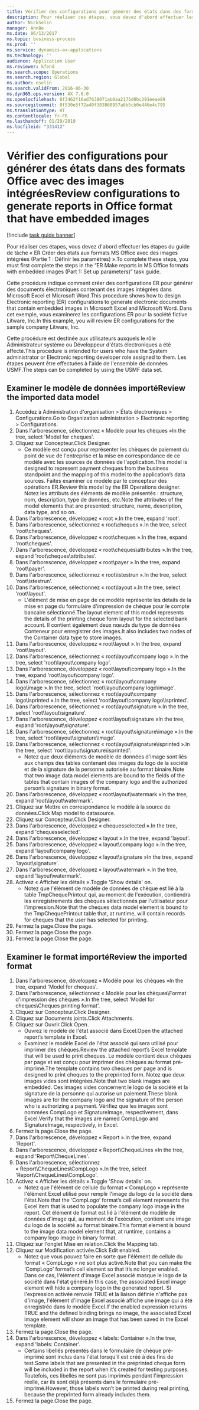 ```yaml
---
title: Vérifier des configurations pour générer des états dans des formats Office avec des images intégrées
description: Pour réaliser ces étapes, vous devez d'abord effectuer les étapes du guide de tâche « ER Créer des états aux formats MS Office avec des images intégrées (Partie 1 - Définir les paramètres) ».
author: NickSelin
manager: AnnBe
ms.date: 06/13/2017
ms.topic: business-process
ms.prod: ''
ms.service: dynamics-ax-applications
ms.technology: ''
audience: Application User
ms.reviewer: kfend
ms.search.scope: Operations
ms.search.region: Global
ms.author: nselin
ms.search.validFrom: 2016-06-30
ms.dyn365.ops.version: AX 7.0.0
ms.openlocfilehash: 8f3462f16ad7638071ab0aa2175d0bc291eeae89
ms.sourcegitcommit: 0f530e5f72a40f383868957a6b5cb0e446e4c795
ms.translationtype: HT
ms.contentlocale: fr-FR
ms.lasthandoff: 01/29/2019
ms.locfileid: "331412"
---
```

# <a name="review-configurations-to-generate-reports-in-office-format-that-have-embedded-images"></a><span data-ttu-id="2bd5b-103">Vérifier des configurations pour générer des états dans des formats Office avec des images intégrées</span><span class="sxs-lookup"><span data-stu-id="2bd5b-103">Review configurations to generate reports in Office format that have embedded images</span></span>

[!include [task guide banner](../../includes/task-guide-banner.md)]

<span data-ttu-id="2bd5b-104">Pour réaliser ces étapes, vous devez d'abord effectuer les étapes du guide de tâche « ER Créer des états aux formats MS Office avec des images intégrées (Partie 1 : Définir les paramètres) ».</span><span class="sxs-lookup"><span data-stu-id="2bd5b-104">To complete these steps, you must first complete the steps in the “ER Make reports in MS Office formats with embedded images (Part 1: Set up parameters)” task guide.</span></span>

<span data-ttu-id="2bd5b-105">Cette procédure indique comment créer des configurations ER pour générer des documents électroniques contenant des images intégrées dans Microsoft Excel et Microsoft Word.</span><span class="sxs-lookup"><span data-stu-id="2bd5b-105">This procedure shows how to design Electronic reporting (ER) configurations to generate electronic documents that contain embedded images in Microsoft Excel and Microsoft Word.</span></span> <span data-ttu-id="2bd5b-106">Dans cet exemple, vous examinerez les configurations ER pour la société fictive Litware, Inc.</span><span class="sxs-lookup"><span data-stu-id="2bd5b-106">In this example, you will review ER configurations for the sample company Litware, Inc.</span></span> 

<span data-ttu-id="2bd5b-107">Cette procédure est destinée aux utilisateurs auxquels le rôle Administrateur système ou Développeur d'états électroniques a été affecté.</span><span class="sxs-lookup"><span data-stu-id="2bd5b-107">This procedure is intended for users who have the System administrator or Electronic reporting developer role assigned to them.</span></span> <span data-ttu-id="2bd5b-108">Les étapes peuvent être effectuées à l'aide de l'ensemble de données USMF.</span><span class="sxs-lookup"><span data-stu-id="2bd5b-108">The steps can be completed by using the USMF data set.</span></span>


## <a name="review-the-imported-data-model"></a><span data-ttu-id="2bd5b-109">Examiner le modèle de données importé</span><span class="sxs-lookup"><span data-stu-id="2bd5b-109">Review the imported data model</span></span>
1. <span data-ttu-id="2bd5b-110">Accédez à Administration d'organisation > États électroniques > Configurations.</span><span class="sxs-lookup"><span data-stu-id="2bd5b-110">Go to Organization administration > Electronic reporting > Configurations.</span></span>
2. <span data-ttu-id="2bd5b-111">Dans l'arborescence, sélectionnez « Modèle pour les chèques »</span><span class="sxs-lookup"><span data-stu-id="2bd5b-111">In the tree, select 'Model for cheques'.</span></span>
3. <span data-ttu-id="2bd5b-112">Cliquez sur Concepteur.</span><span class="sxs-lookup"><span data-stu-id="2bd5b-112">Click Designer.</span></span>
    * <span data-ttu-id="2bd5b-113">Ce modèle est conçu pour représenter les chèques de paiement du point de vue de l'entreprise et la mise en correspondance de ce modèle avec les sources de données de l'application.</span><span class="sxs-lookup"><span data-stu-id="2bd5b-113">This model is designed to represent payment cheques from the business standpoint and the mapping of this model to the application’s data sources.</span></span> <span data-ttu-id="2bd5b-114">Faites examiner ce modèle par le concepteur des opérations ER.</span><span class="sxs-lookup"><span data-stu-id="2bd5b-114">Review this model by the ER Operations designer.</span></span> <span data-ttu-id="2bd5b-115">Notez les attributs des éléments de modèle présentés : structure, nom, description, type de données, etc.</span><span class="sxs-lookup"><span data-stu-id="2bd5b-115">Note the attributes of the model elements that are presented: structure, name, description, data type, and so on.</span></span>   
4. <span data-ttu-id="2bd5b-116">Dans l'arborescence, développez « root ».</span><span class="sxs-lookup"><span data-stu-id="2bd5b-116">In the tree, expand 'root'.</span></span>
5. <span data-ttu-id="2bd5b-117">Dans l'arborescence, sélectionnez « root\cheques ».</span><span class="sxs-lookup"><span data-stu-id="2bd5b-117">In the tree, select 'root\cheques'.</span></span>
6. <span data-ttu-id="2bd5b-118">Dans l'arborescence, développez « root\cheques ».</span><span class="sxs-lookup"><span data-stu-id="2bd5b-118">In the tree, expand 'root\cheques'.</span></span>
7. <span data-ttu-id="2bd5b-119">Dans l'arborescence, développez « root\cheques\attributes ».</span><span class="sxs-lookup"><span data-stu-id="2bd5b-119">In the tree, expand 'root\cheques\attributes'.</span></span>
8. <span data-ttu-id="2bd5b-120">Dans l'arborescence, développez « root\payer ».</span><span class="sxs-lookup"><span data-stu-id="2bd5b-120">In the tree, expand 'root\payer'.</span></span>
9. <span data-ttu-id="2bd5b-121">Dans l'arborescence, sélectionnez « root\istestrun ».</span><span class="sxs-lookup"><span data-stu-id="2bd5b-121">In the tree, select 'root\istestrun'.</span></span>
10. <span data-ttu-id="2bd5b-122">Dans l'arborescence, sélectionnez « root\layout ».</span><span class="sxs-lookup"><span data-stu-id="2bd5b-122">In the tree, select 'root\layout'.</span></span>
    * <span data-ttu-id="2bd5b-123">L'élément de mise en page de ce modèle représente les détails de la mise en page du formulaire d'impression de chèque pour le compte bancaire sélectionné.</span><span class="sxs-lookup"><span data-stu-id="2bd5b-123">The layout element of this model represents the details of the printing cheque form layout for the selected bank account.</span></span> <span data-ttu-id="2bd5b-124">Il contient également deux nœuds du type de données Conteneur pour enregistrer des images.</span><span class="sxs-lookup"><span data-stu-id="2bd5b-124">It also includes two nodes of the Container data type to store images.</span></span>   
11. <span data-ttu-id="2bd5b-125">Dans l'arborescence, développez « root\layout ».</span><span class="sxs-lookup"><span data-stu-id="2bd5b-125">In the tree, expand 'root\layout'.</span></span>
12. <span data-ttu-id="2bd5b-126">Dans l'arborescence, sélectionnez « root\layout\company logo ».</span><span class="sxs-lookup"><span data-stu-id="2bd5b-126">In the tree, select 'root\layout\company logo'.</span></span>
13. <span data-ttu-id="2bd5b-127">Dans l'arborescence, développez « root\layout\company logo ».</span><span class="sxs-lookup"><span data-stu-id="2bd5b-127">In the tree, expand 'root\layout\company logo'.</span></span>
14. <span data-ttu-id="2bd5b-128">Dans l'arborescence, sélectionnez « root\layout\company logo\image ».</span><span class="sxs-lookup"><span data-stu-id="2bd5b-128">In the tree, select 'root\layout\company logo\image'.</span></span>
15. <span data-ttu-id="2bd5b-129">Dans l'arborescence, sélectionnez « root\layout\company logo\isprinted ».</span><span class="sxs-lookup"><span data-stu-id="2bd5b-129">In the tree, select 'root\layout\company logo\isprinted'.</span></span>
16. <span data-ttu-id="2bd5b-130">Dans l'arborescence, sélectionnez « root\layout\signature ».</span><span class="sxs-lookup"><span data-stu-id="2bd5b-130">In the tree, select 'root\layout\signature'.</span></span>
17. <span data-ttu-id="2bd5b-131">Dans l'arborescence, développez « root\layout\signature »</span><span class="sxs-lookup"><span data-stu-id="2bd5b-131">In the tree, expand 'root\layout\signature'.</span></span>
18. <span data-ttu-id="2bd5b-132">Dans l'arborescence, sélectionnez « root\layout\signature\image ».</span><span class="sxs-lookup"><span data-stu-id="2bd5b-132">In the tree, select 'root\layout\signature\image'.</span></span>
19. <span data-ttu-id="2bd5b-133">Dans l'arborescence, sélectionnez « root\layout\signature\isprinted ».</span><span class="sxs-lookup"><span data-stu-id="2bd5b-133">In the tree, select 'root\layout\signature\isprinted'.</span></span>
    * <span data-ttu-id="2bd5b-134">Notez que deux éléments de modèle de données d'image sont liés aux champs des tables contenant des images du logo de la société et de la signature de la personne autorisée au format binaire.</span><span class="sxs-lookup"><span data-stu-id="2bd5b-134">Note that two image data model elements are bound to the fields of the tables that contain images of the company logo and the authorized person’s signature in binary format.</span></span>  
20. <span data-ttu-id="2bd5b-135">Dans l'arborescence, développez « root\layout\watermark »</span><span class="sxs-lookup"><span data-stu-id="2bd5b-135">In the tree, expand 'root\layout\watermark'.</span></span>
21. <span data-ttu-id="2bd5b-136">Cliquez sur Mettre en correspondance le modèle à la source de données.</span><span class="sxs-lookup"><span data-stu-id="2bd5b-136">Click Map model to datasource.</span></span>
22. <span data-ttu-id="2bd5b-137">Cliquez sur Concepteur.</span><span class="sxs-lookup"><span data-stu-id="2bd5b-137">Click Designer.</span></span>
23. <span data-ttu-id="2bd5b-138">Dans l'arborescence, développez « chequesselected ».</span><span class="sxs-lookup"><span data-stu-id="2bd5b-138">In the tree, expand 'chequesselected'.</span></span>
24. <span data-ttu-id="2bd5b-139">Dans l'arborescence, développez « layout ».</span><span class="sxs-lookup"><span data-stu-id="2bd5b-139">In the tree, expand 'layout'.</span></span>
25. <span data-ttu-id="2bd5b-140">Dans l'arborescence, développez « layout\company logo ».</span><span class="sxs-lookup"><span data-stu-id="2bd5b-140">In the tree, expand 'layout\company logo'.</span></span>
26. <span data-ttu-id="2bd5b-141">Dans l'arborescence, développez « layout\signature »</span><span class="sxs-lookup"><span data-stu-id="2bd5b-141">In the tree, expand 'layout\signature'.</span></span>
27. <span data-ttu-id="2bd5b-142">Dans l'arborescence, développez « layout\watermark ».</span><span class="sxs-lookup"><span data-stu-id="2bd5b-142">In the tree, expand 'layout\watermark'.</span></span>
28. <span data-ttu-id="2bd5b-143">Activez « Afficher les détails ».</span><span class="sxs-lookup"><span data-stu-id="2bd5b-143">Toggle 'Show details' on.</span></span>
    * <span data-ttu-id="2bd5b-144">Notez que l'élément de modèle de données de chèque est lié à la table TmpChequePrintout qui, au moment de l'exécution, contiendra les enregistrements des chèques sélectionnés par l'utilisateur pour l'impression.</span><span class="sxs-lookup"><span data-stu-id="2bd5b-144">Note that the cheques data model element is bound to the TmpChequePrintout table that, at runtime, will contain records for cheques that the user has selected for printing.</span></span>   
29. <span data-ttu-id="2bd5b-145">Fermez la page.</span><span class="sxs-lookup"><span data-stu-id="2bd5b-145">Close the page.</span></span>
30. <span data-ttu-id="2bd5b-146">Fermez la page.</span><span class="sxs-lookup"><span data-stu-id="2bd5b-146">Close the page.</span></span>
31. <span data-ttu-id="2bd5b-147">Fermez la page.</span><span class="sxs-lookup"><span data-stu-id="2bd5b-147">Close the page.</span></span>

## <a name="review-the-imported-format"></a><span data-ttu-id="2bd5b-148">Examiner le format importé</span><span class="sxs-lookup"><span data-stu-id="2bd5b-148">Review the imported format</span></span>
1. <span data-ttu-id="2bd5b-149">Dans l'arborescence, développez « Modèle pour les chèques »</span><span class="sxs-lookup"><span data-stu-id="2bd5b-149">In the tree, expand 'Model for cheques'.</span></span>
2. <span data-ttu-id="2bd5b-150">Dans l'arborescence, sélectionnez « Modèle pour les chèques\Format d'impression des chèques ».</span><span class="sxs-lookup"><span data-stu-id="2bd5b-150">In the tree, select 'Model for cheques\Cheques printing format'.</span></span>
3. <span data-ttu-id="2bd5b-151">Cliquez sur Concepteur.</span><span class="sxs-lookup"><span data-stu-id="2bd5b-151">Click Designer.</span></span>
4. <span data-ttu-id="2bd5b-152">Cliquez sur Documents joints.</span><span class="sxs-lookup"><span data-stu-id="2bd5b-152">Click Attachments.</span></span>
5. <span data-ttu-id="2bd5b-153">Cliquez sur Ouvrir.</span><span class="sxs-lookup"><span data-stu-id="2bd5b-153">Click Open.</span></span>
    * <span data-ttu-id="2bd5b-154">Ouvrez le modèle de l'état associé dans Excel.</span><span class="sxs-lookup"><span data-stu-id="2bd5b-154">Open the attached report’s template in Excel.</span></span>  
    * <span data-ttu-id="2bd5b-155">Examinez le modèle Excel de l'état associé qui sera utilisé pour imprimer des chèques.</span><span class="sxs-lookup"><span data-stu-id="2bd5b-155">Review the attached report’s Excel template that will be used to print cheques.</span></span> <span data-ttu-id="2bd5b-156">Le modèle contient deux chèques par page et est conçu pour imprimer des chèques au format pré-imprimé.</span><span class="sxs-lookup"><span data-stu-id="2bd5b-156">The template contains two cheques per page and is designed to print cheques to the preprinted form.</span></span> <span data-ttu-id="2bd5b-157">Notez que deux images vides sont intégrées.</span><span class="sxs-lookup"><span data-stu-id="2bd5b-157">Note that two blank images are embedded.</span></span> <span data-ttu-id="2bd5b-158">Ces images vides concernent le logo de la société et la signature de la personne qui autorise un paiement.</span><span class="sxs-lookup"><span data-stu-id="2bd5b-158">These blank images are for the company logo and the signature of the person who is authorizing a payment.</span></span> <span data-ttu-id="2bd5b-159">Vérifiez que les images sont nommées CompLogo et SignatureImage, respectivement, dans Excel.</span><span class="sxs-lookup"><span data-stu-id="2bd5b-159">Verify that the images are named CompLogo and SignatureImage, respectively, in Excel.</span></span>   
6. <span data-ttu-id="2bd5b-160">Fermez la page.</span><span class="sxs-lookup"><span data-stu-id="2bd5b-160">Close the page.</span></span>
7. <span data-ttu-id="2bd5b-161">Dans l'arborescence, développez « Report ».</span><span class="sxs-lookup"><span data-stu-id="2bd5b-161">In the tree, expand 'Report'.</span></span>
8. <span data-ttu-id="2bd5b-162">Dans l'arborescence, développez « Report\ChequeLines »</span><span class="sxs-lookup"><span data-stu-id="2bd5b-162">In the tree, expand 'Report\ChequeLines'.</span></span>
9. <span data-ttu-id="2bd5b-163">Dans l'arborescence, sélectionnez « Report\ChequeLines\CompLogo ».</span><span class="sxs-lookup"><span data-stu-id="2bd5b-163">In the tree, select 'Report\ChequeLines\CompLogo'.</span></span>
10. <span data-ttu-id="2bd5b-164">Activez « Afficher les détails ».</span><span class="sxs-lookup"><span data-stu-id="2bd5b-164">Toggle 'Show details' on.</span></span>
    * <span data-ttu-id="2bd5b-165">Notez que l'élément de cellule du format « CompLogo » représente l'élément Excel utilisé pour remplir l'image du logo de la société dans l'état.</span><span class="sxs-lookup"><span data-stu-id="2bd5b-165">Note that the ‘CompLogo’ format’s cell element represents the Excel item that is used to populate the company logo image in the report.</span></span> <span data-ttu-id="2bd5b-166">Cet élément de format est lié à l'élément de modèle de données d'image qui, au moment de l'exécution, contient une image du logo de la société au format binaire.</span><span class="sxs-lookup"><span data-stu-id="2bd5b-166">This format element is bound to the image data model element that, at runtime, contains a company logo image in binary format.</span></span>   
11. <span data-ttu-id="2bd5b-167">Cliquez sur l'onglet Mise en relation.</span><span class="sxs-lookup"><span data-stu-id="2bd5b-167">Click the Mapping tab.</span></span>
12. <span data-ttu-id="2bd5b-168">Cliquez sur Modification activée.</span><span class="sxs-lookup"><span data-stu-id="2bd5b-168">Click Edit enabled.</span></span>
    * <span data-ttu-id="2bd5b-169">Notez que vous pouvez faire en sorte que l'élément de cellule du format « CompLogo » ne soit plus activé.</span><span class="sxs-lookup"><span data-stu-id="2bd5b-169">Note that you can make the ‘CompLogo’ format’s cell element so that it’s no longer enabled.</span></span> <span data-ttu-id="2bd5b-170">Dans ce cas, l'élément d'image Excel associé masque le logo de la société dans l'état généré.</span><span class="sxs-lookup"><span data-stu-id="2bd5b-170">In this case, the associated Excel image element will hide a company logo in the generated report.</span></span> <span data-ttu-id="2bd5b-171">Si l'expression activée renvoie TRUE et la liaison définie n'affiche pas d'image, l'élément d'image Excel associé affiche une image qui a été enregistrée dans le modèle Excel.</span><span class="sxs-lookup"><span data-stu-id="2bd5b-171">If the enabled expression returns TRUE and the defined binding brings no image, the associated Excel image element will show an image that has been saved in the Excel template.</span></span>   
13. <span data-ttu-id="2bd5b-172">Fermez la page.</span><span class="sxs-lookup"><span data-stu-id="2bd5b-172">Close the page.</span></span>
14. <span data-ttu-id="2bd5b-173">Dans l'arborescence, développez « labels: Container ».</span><span class="sxs-lookup"><span data-stu-id="2bd5b-173">In the tree, expand 'labels: Container'.</span></span>
    * <span data-ttu-id="2bd5b-174">Certains libellés présentés dans le formulaire de chèque pré-imprimé sont inclus dans l'état lorsqu'il est créé à des fins de test.</span><span class="sxs-lookup"><span data-stu-id="2bd5b-174">Some labels that are presented in the preprinted cheque form will be included in the report when it’s created for testing purposes.</span></span> <span data-ttu-id="2bd5b-175">Toutefois, ces libellés ne sont pas imprimés pendant l'impression réelle, car ils sont déjà présents dans le formulaire pré-imprimé.</span><span class="sxs-lookup"><span data-stu-id="2bd5b-175">However, those labels won’t be printed during real printing, because the preprinted form already includes them.</span></span>  
15. <span data-ttu-id="2bd5b-176">Fermez la page.</span><span class="sxs-lookup"><span data-stu-id="2bd5b-176">Close the page.</span></span>

